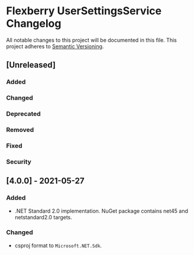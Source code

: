 # Flexberry UserSettingsService Changelog
All notable changes to this project will be documented in this file.
This project adheres to [Semantic Versioning](http://semver.org/).

## [Unreleased]

### Added

### Changed

### Deprecated

### Removed

### Fixed

### Security

## [4.0.0] - 2021-05-27

### Added
- .NET Standard 2.0 implementation. NuGet package contains net45 and netstandard2.0 targets.

### Changed
* csproj format to `Microsoft.NET.Sdk`.
